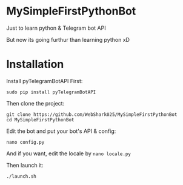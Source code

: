 # MySimpleFirstPythonBot
Just to learn python &amp; Telegram bot API

But now its going furthur than learning python xD

# Installation

Install pyTelegramBotAPI First:

``` 
sudo pip install pyTelegramBotAPI 
```

Then clone the project:

```
git clone https://github.com/WebShark025/MySimpleFirstPythonBot
cd MySimpleFirstPythonBot
```

Edit the bot and put your bot's API & config:

``` 
nano config.py
```

And if you want, edit the locale by ```nano locale.py```

Then launch it:

``` 
./launch.sh
```
